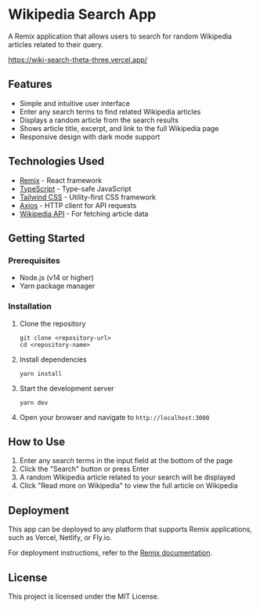 # Wikipedia Search App

A Remix application that allows users to search for random Wikipedia articles related to their query.

https://wiki-search-theta-three.vercel.app/

## Features

- Simple and intuitive user interface
- Enter any search terms to find related Wikipedia articles
- Displays a random article from the search results
- Shows article title, excerpt, and link to the full Wikipedia page
- Responsive design with dark mode support

## Technologies Used

- [Remix](https://remix.run/) - React framework
- [TypeScript](https://www.typescriptlang.org/) - Type-safe JavaScript
- [Tailwind CSS](https://tailwindcss.com/) - Utility-first CSS framework
- [Axios](https://axios-http.com/) - HTTP client for API requests
- [Wikipedia API](https://www.mediawiki.org/wiki/API:Main_page) - For fetching article data

## Getting Started

### Prerequisites

- Node.js (v14 or higher)
- Yarn package manager

### Installation

1. Clone the repository

   ```
   git clone <repository-url>
   cd <repository-name>
   ```

2. Install dependencies

   ```
   yarn install
   ```

3. Start the development server

   ```
   yarn dev
   ```

4. Open your browser and navigate to `http://localhost:3000`

## How to Use

1. Enter any search terms in the input field at the bottom of the page
2. Click the "Search" button or press Enter
3. A random Wikipedia article related to your search will be displayed
4. Click "Read more on Wikipedia" to view the full article on Wikipedia

## Deployment

This app can be deployed to any platform that supports Remix applications, such as Vercel, Netlify, or Fly.io.

For deployment instructions, refer to the [Remix documentation](https://remix.run/docs/en/main/guides/deployment).

## License

This project is licensed under the MIT License.

